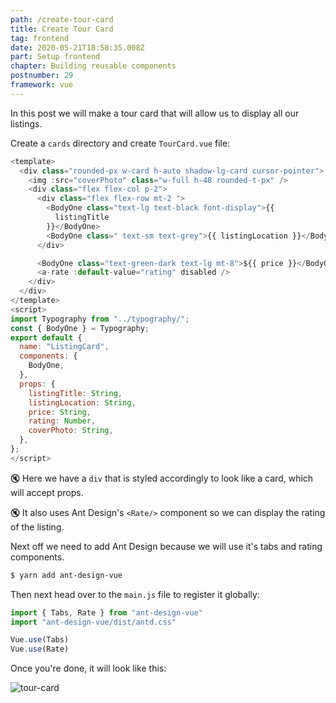 ```yaml
---
path: /create-tour-card
title: Create Tour Card
tag: frontend
date: 2020-05-21T18:58:35.008Z
part: Setup frontend
chapter: Building reusable components
postnumber: 29
framework: vue
---
```


In this post we will make a tour card that will allow us to display all our listings.

Create a `cards` directory and create `TourCard.vue` file:

```javascript
<template>
  <div class="rounded-px w-card h-auto shadow-lg-card cursor-pointer">
    <img :src="coverPhoto" class="w-full h-48 rounded-t-px" />
    <div class="flex flex-col p-2">
      <div class="flex flex-row mt-2 ">
        <BodyOne class="text-lg text-black font-display">{{
          listingTitle
        }}</BodyOne>
        <BodyOne class=" text-sm text-grey">{{ listingLocation }}</BodyOne>
      </div>

      <BodyOne class="text-green-dark text-lg mt-8">${{ price }}</BodyOne>
      <a-rate :default-value="rating" disabled />
    </div>
  </div>
</template>
<script>
import Typography from "../typography/";
const { BodyOne } = Typography;
export default {
  name: "ListingCard",
  components: {
    BodyOne,
  },
  props: {
    listingTitle: String,
    listingLocation: String,
    price: String,
    rating: Number,
    coverPhoto: String,
  },
};
</script>

```

🔇 Here we have a `div` that is styled accordingly to look like a card, which will accept props.

🔇 It also uses Ant Design's `<Rate/>` component so we can display the rating of the listing.

Next off we need to add Ant Design because we will use it's tabs and rating components.

```bash
$ yarn add ant-design-vue
```

Then next head over to the `main.js` file to register it globally:

```javascript
import { Tabs, Rate } from "ant-design-vue"
import "ant-design-vue/dist/antd.css"

Vue.use(Tabs)
Vue.use(Rate)
```

Once you're done, it will look like this:

![tour-card](/uploads/tourcard.png)
